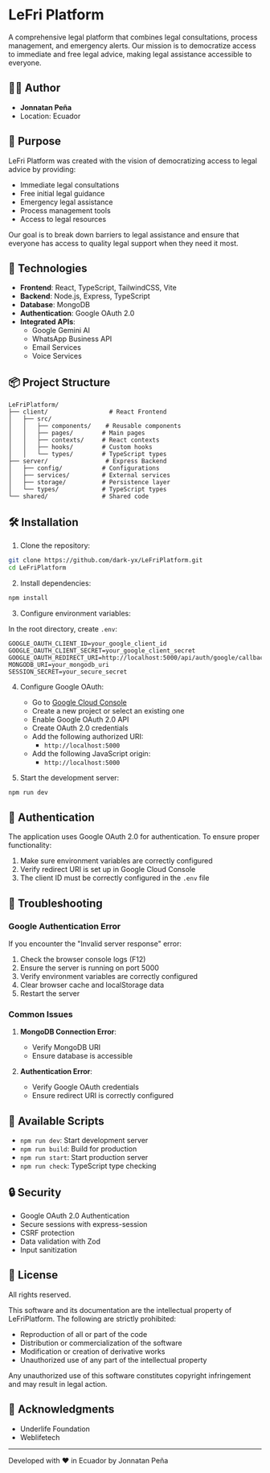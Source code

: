 # LeFri Platform

A comprehensive legal platform that combines legal consultations, process management, and emergency alerts. Our mission is to democratize access to immediate and free legal advice, making legal assistance accessible to everyone.

## 👨‍💻 Author
- **Jonnatan Peña**
- Location: Ecuador

## 🎯 Purpose

LeFri Platform was created with the vision of democratizing access to legal advice by providing:
- Immediate legal consultations
- Free initial legal guidance
- Emergency legal assistance
- Process management tools
- Access to legal resources

Our goal is to break down barriers to legal assistance and ensure that everyone has access to quality legal support when they need it most.

## 🚀 Technologies

- **Frontend**: React, TypeScript, TailwindCSS, Vite
- **Backend**: Node.js, Express, TypeScript
- **Database**: MongoDB
- **Authentication**: Google OAuth 2.0
- **Integrated APIs**: 
  - Google Gemini AI
  - WhatsApp Business API
  - Email Services
  - Voice Services

## 📦 Project Structure

```
LeFriPlatform/
├── client/                 # React Frontend
│   ├── src/
│   │   ├── components/    # Reusable components
│   │   ├── pages/        # Main pages
│   │   ├── contexts/     # React contexts
│   │   ├── hooks/        # Custom hooks
│   │   └── types/        # TypeScript types
├── server/                # Express Backend
│   ├── config/           # Configurations
│   ├── services/         # External services
│   ├── storage/          # Persistence layer
│   └── types/            # TypeScript types
└── shared/               # Shared code
```

## 🛠️ Installation

1. Clone the repository:
```bash
git clone https://github.com/dark-yx/LeFriPlatform.git
cd LeFriPlatform
```

2. Install dependencies:
```bash
npm install
```

3. Configure environment variables:

In the root directory, create `.env`:
```env
GOOGLE_OAUTH_CLIENT_ID=your_google_client_id
GOOGLE_OAUTH_CLIENT_SECRET=your_google_client_secret
GOOGLE_OAUTH_REDIRECT_URI=http://localhost:5000/api/auth/google/callback
MONGODB_URI=your_mongodb_uri
SESSION_SECRET=your_secure_secret
```

4. Configure Google OAuth:
   - Go to [Google Cloud Console](https://console.cloud.google.com)
   - Create a new project or select an existing one
   - Enable Google OAuth 2.0 API
   - Create OAuth 2.0 credentials
   - Add the following authorized URI:
     - `http://localhost:5000`
   - Add the following JavaScript origin:
     - `http://localhost:5000`

5. Start the development server:
```bash
npm run dev
```

## 🔑 Authentication

The application uses Google OAuth 2.0 for authentication. To ensure proper functionality:

1. Make sure environment variables are correctly configured
2. Verify redirect URI is set up in Google Cloud Console
3. The client ID must be correctly configured in the `.env` file

## 🚨 Troubleshooting

### Google Authentication Error

If you encounter the "Invalid server response" error:

1. Check the browser console logs (F12)
2. Ensure the server is running on port 5000
3. Verify environment variables are correctly configured
4. Clear browser cache and localStorage data
5. Restart the server

### Common Issues

1. **MongoDB Connection Error**:
   - Verify MongoDB URI
   - Ensure database is accessible

2. **Authentication Error**:
   - Verify Google OAuth credentials
   - Ensure redirect URI is correctly configured

## 📝 Available Scripts

- `npm run dev`: Start development server
- `npm run build`: Build for production
- `npm run start`: Start production server
- `npm run check`: TypeScript type checking

## 🔒 Security

- Google OAuth 2.0 Authentication
- Secure sessions with express-session
- CSRF protection
- Data validation with Zod
- Input sanitization

## 📄 License

All rights reserved.

This software and its documentation are the intellectual property of LeFriPlatform. The following are strictly prohibited:

- Reproduction of all or part of the code
- Distribution or commercialization of the software
- Modification or creation of derivative works
- Unauthorized use of any part of the intellectual property

Any unauthorized use of this software constitutes copyright infringement and may result in legal action.

## 🙏 Acknowledgments

- Underlife Foundation
- Weblifetech

---

Developed with ❤️ in Ecuador by Jonnatan Peña